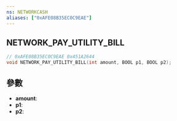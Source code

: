 ```yaml
---
ns: NETWORKCASH
aliases: ["0xAFE08B35EC0C9EAE"]
---
```

## NETWORK_PAY_UTILITY_BILL

```c
// 0xAFE08B35EC0C9EAE 0x451A2644
void NETWORK_PAY_UTILITY_BILL(int amount, BOOL p1, BOOL p2);
```


## 參數
* **amount**: 
* **p1**: 
* **p2**: 

